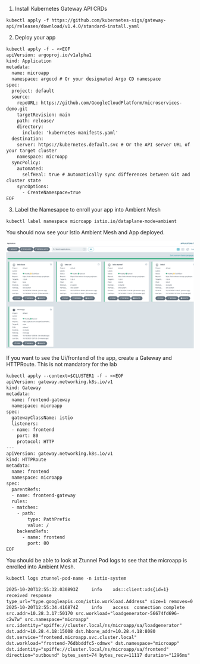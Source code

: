 1. Install Kubernetes Gateway API CRDs
```
kubectl apply -f https://github.com/kubernetes-sigs/gateway-api/releases/download/v1.4.0/standard-install.yaml
```

2. Deploy your app
```
kubectl apply -f - <<EOF
apiVersion: argoproj.io/v1alpha1
kind: Application
metadata:
  name: microapp
  namespace: argocd # Or your designated Argo CD namespace
spec:
  project: default
  source:
    repoURL: https://github.com/GoogleCloudPlatform/microservices-demo.git
    targetRevision: main
    path: release/
    directory:
      include: 'kubernetes-manifests.yaml'
  destination:
    server: https://kubernetes.default.svc # Or the API server URL of your target cluster
    namespace: microapp
  syncPolicy:
    automated:
      selfHeal: true # Automatically sync differences between Git and cluster state
    syncOptions:
      - CreateNamespace=true
EOF
```

3. Label the Namesapce to enroll your app into Ambient Mesh
```
kubectl label namespace microapp istio.io/dataplane-mode=ambient
```

You should now see your Istio Ambient Mesh and App deployed.

![](images/apps.png)

If you want to see the Ui/frontend of the app, create a Gateway and HTTPRoute. This is not mandatory for the lab
```
kubectl apply --context=$CLUSTER1 -f - <<EOF
apiVersion: gateway.networking.k8s.io/v1
kind: Gateway
metadata:
  name: frontend-gateway
  namespace: microapp
spec:
  gatewayClassName: istio
  listeners:
  - name: frontend
    port: 80
    protocol: HTTP
---
apiVersion: gateway.networking.k8s.io/v1
kind: HTTPRoute
metadata:
  name: frontend
  namespace: microapp
spec:
  parentRefs:
  - name: frontend-gateway
  rules:
  - matches:
    - path:
        type: PathPrefix
        value: /
    backendRefs:
      - name: frontend
        port: 80
EOF
```

You should be able to look at Ztunnel Pod logs to see that the microapp is enrolled into Ambient Mesh.

```
kubectl logs ztunnel-pod-name -n istio-system
```

```
2025-10-20T12:55:32.030893Z     info    xds::client:xds{id=1}   received response       type_url="type.googleapis.com/istio.workload.Address" size=1 removes=0
2025-10-20T12:55:34.416874Z     info    access  connection complete     src.addr=10.28.3.17:50170 src.workload="loadgenerator-56674fd696-c2w7w" src.namespace="microapp" src.identity="spiffe://cluster.local/ns/microapp/sa/loadgenerator" dst.addr=10.28.4.18:15008 dst.hbone_addr=10.28.4.18:8080 dst.service="frontend.microapp.svc.cluster.local" dst.workload="frontend-76dbbddfc5-cdmwx" dst.namespace="microapp" dst.identity="spiffe://cluster.local/ns/microapp/sa/frontend" direction="outbound" bytes_sent=74 bytes_recv=11117 duration="1296ms"
```